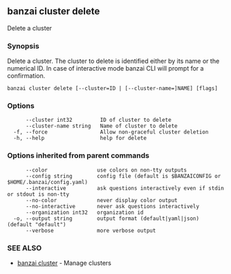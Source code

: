 ## banzai cluster delete

Delete a cluster

### Synopsis

Delete a cluster. The cluster to delete is identified either by its name or the numerical ID. In case of interactive mode banzai CLI will prompt for a confirmation.

```
banzai cluster delete [--cluster=ID | [--cluster-name=]NAME] [flags]
```

### Options

```
      --cluster int32         ID of cluster to delete
      --cluster-name string   Name of cluster to delete
  -f, --force                 Allow non-graceful cluster deletion
  -h, --help                  help for delete
```

### Options inherited from parent commands

```
      --color                use colors on non-tty outputs
      --config string        config file (default is $BANZAICONFIG or $HOME/.banzai/config.yaml)
      --interactive          ask questions interactively even if stdin or stdout is non-tty
      --no-color             never display color output
      --no-interactive       never ask questions interactively
      --organization int32   organization id
  -o, --output string        output format (default|yaml|json) (default "default")
      --verbose              more verbose output
```

### SEE ALSO

* [banzai cluster](banzai_cluster.md)	 - Manage clusters

